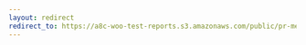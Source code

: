 ```yaml
---
layout: redirect
redirect_to: https://a8c-woo-test-reports.s3.amazonaws.com/public/pr-merge/39049/e2e/index.html
---
```

